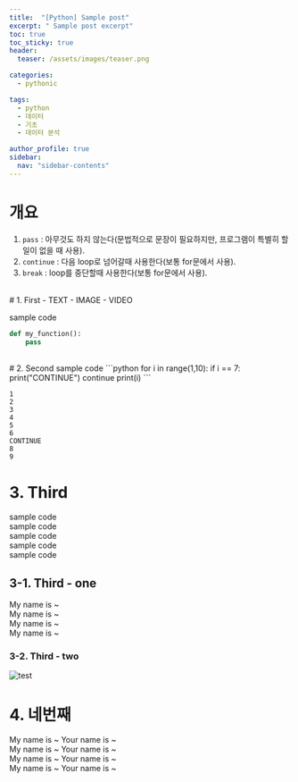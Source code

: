 ```yaml
---
title:  "[Python] Sample post"
excerpt: " Sample post excerpt"
toc: true
toc_sticky: true
header:
  teaser: /assets/images/teaser.png

categories:
  - pythonic

tags:
  - python
  - 데이터
  - 기초
  - 데이터 분석

author_profile: true
sidebar:
  nav: "sidebar-contents"
---
```


# 개요  

1. `pass` : 아무것도 하지 않는다(문법적으로 문장이 필요하지만, 프로그램이 특별히 할 일이 없을 때 사용).  
2. `continue` : 다음 loop로 넘어갈때 사용한다(보통 for문에서 사용).  
3. `break` : loop를 중단할때 사용한다(보통 for문에서 사용).  

  
<br/>
# 1. First  
- TEXT
- IMAGE
- VIDEO

sample code
```python
def my_function():
    pass
```
  
<br/>
# 2. Second  
sample code
```python
for i in range(1,10):
    if i == 7:
        print("CONTINUE")
        continue
    print(i)    
```

```
1
2
3
4
5
6
CONTINUE
8
9
```

# 3. Third  
sample code <br/>
sample code <br/>
sample code <br/>
sample code <br/>
sample code <br/>

## 3-1. Third - one
My name is ~ <br/>
My name is ~ <br/>
My name is ~ <br/>
My name is ~ <br/>

### 3-2. Third - two
![test](.../assets/images/python_logo.jpg)


# 4. 네번째
My name is ~ 
Your name is ~ <br/>
My name is ~
Your name is ~ <br/>
My name is ~
Your name is ~ <br/>
My name is ~
Your name is ~ <br/>

